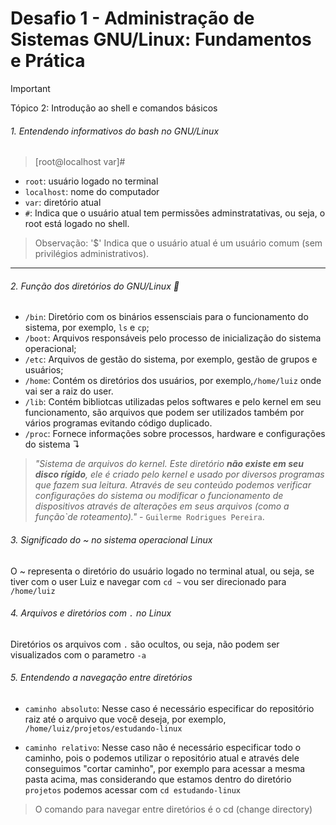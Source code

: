 # Desafio 1 -  Administração de Sistemas GNU/Linux: Fundamentos e Prática


> [!IMPORTANT]  
> Tópico 2: Introdução ao shell e comandos básicos 

###### 1. Entendendo informativos do bash no GNU/Linux


> [root@localhost var]#

- ```root```: usuário logado no terminal  
- ```localhost```: nome do computador
- ```var```: diretório atual 
- ```#```: Indica que o usuário atual tem permissões adminstratativas, ou seja, o root está logado no shell. 


> Observação: '$' Indica que o usuário atual é um usuário comum (sem privilégios administrativos).


---

###### 2. Função dos diretórios do GNU/Linux 📁

- ```/bin```: Diretório com os binários essensciais para o funcionamento do sistema, por exemplo, ```ls``` e ```cp```;
- ```/boot```: Arquivos responsáveis pelo processo de inicialização do sistema operacional;
- ```/etc```: Arquivos de gestão do sistema, por exemplo, gestão de grupos e usuários; 
- ```/home```: Contém os diretórios dos usuários, por exemplo,```/home/luiz``` onde vai ser a raiz do user. 
- ```/lib```: Contém bibliotcas utilizadas pelos softwares e pelo kernel em seu funcionamento, são arquivos que podem ser utilizados também por vários programas evitando código duplicado. 
- ```/proc```: Fornece informações sobre processos, hardware e configurações do sistema ↴

> *"Sistema de arquivos do kernel. Este diretório **não existe em seu disco rígido**, ele é criado pelo kernel e usado por diversos programas que fazem sua leitura. Através de seu conteúdo podemos verificar configurações do sistema ou modificar o funcionamento de dispositivos através de alterações em seus arquivos (como a função`de roteamento)."* - ```Guilerme Rodrigues Pereira```. 


###### 3. Significado do ~ no sistema operacional Linux 

O ~ representa o diretório do usuário logado no terminal atual, ou seja, se tiver com o user Luiz e navegar com ```cd ~``` vou ser direcionado para ```/home/luiz```


###### 4. Arquivos e diretórios com ```.```  no Linux 

Diretórios os arquivos com ```.``` são ocultos, ou seja, não podem ser visualizados com o parametro ```-a```


###### 5. Entendendo a navegação entre diretórios  

- ```caminho absoluto```: Nesse caso é necessário especificar do repositório raiz até o arquivo que você deseja, por exemplo, ```/home/luiz/projetos/estudando-linux```


- ```caminho relativo```: Nesse caso não é necessário especificar todo o caminho, pois o podemos utilizar o repositório atual e através dele conseguimos "cortar caminho", por exemplo para acessar a mesma pasta acima, mas considerando que estamos dentro do diretório ```projetos``` podemos acessar com ```cd estudando-linux```

> O comando para navegar entre diretórios é o cd (change directory)





